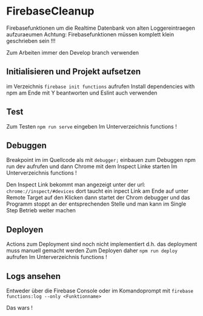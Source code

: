 # FirebaseCleanup
Firebasefunktionen um die Realtíme Datenbank von alten Loggereintraegen aufzuraeumen
Achtung: Firebasefunktionen müssen komplett klein geschrieben sein !!!

Zum Arbeiten immer den Develop branch verwenden


## Initialisieren und Projekt aufsetzen
im Verzeichnis ```firebase init functions``` aufrufen
Install dependencies with npm am Ende mit Y beantworten und Eslint auch verwenden

## Test
Zum Testen ```npm run serve``` eingeben
Im Unterverzeichnis functions !

## Debuggen
Breakpoint im  im Quellcode als mit  ```debugger;``` einbauen
zum Debuggen npm run dev aufrufen und dann Chrome mit dem Inspect Linke starten
Im Unterverzeichnis functions !

Den Inspect Link bekommt man angezeigt unter der url: ```chrome://inspect/#devices``` 
dort taucht ein inpect Link am Ende auf unter Remote Target 
auf den Klicken dann startet der Chrom debugger und das Programm stoppt an der entsprechenden Stelle 
und man kann im Single Step Betrieb weiter machen

## Deployen
Actions zum Deployment sind noch nicht implementiert d.h. das deployment muss manuell gemacht werden
Zum Deployen daher ```npm run deploy``` aufrufen
Im Unterverzeichnis functions !

## Logs ansehen
Entweder über die Firebase Console oder im Komandoprompt mit
```firebase functions:log --only <Funktionname>```


Das wars !
  